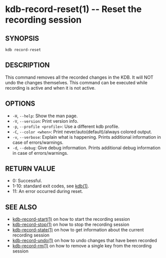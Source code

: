 # kdb-record-reset(1) -- Reset the recording session

## SYNOPSIS

`kdb record-reset`<br>

## DESCRIPTION

This command removes all the recorded changes in the KDB.
It will NOT undo the changes themselves.
This command can be executed while recording is active and when it is not active.

## OPTIONS

- `-H`, `--help`:
  Show the man page.
- `-V`, `--version`:
  Print version info.
- `-p`, `--profile <profile>`:
  Use a different kdb profile.
- `-C`, `--color <when>`:
  Print never/auto(default)/always colored output.
- `-v`, `--verbose`:
  Explain what is happening. Prints additional information in case of errors/warnings.
- `-d`, `--debug`:
  Give debug information. Prints additional debug information in case of errors/warnings.

## RETURN VALUE

- 0:
  Successful.
- 1-10:
  standard exit codes, see [kdb(1)](kdb.md).
- 11:
  An error occurred during reset.

## SEE ALSO

- [kdb-record-start(1)](kdb-record-start.md) on how to start the recording session
- [kdb-record-stop(1)](kdb-record-stop.md) on how to stop the recording session
- [kdb-record-state(1)](kdb-record-state.md) on how to get information about the current recording session
- [kdb-record-undo(1)](kdb-record-undo.md) on how to undo changes that have been recorded
- [kdb-record-rm(1)](kdb-record-rm.md) on how to remove a single key from the recording session
